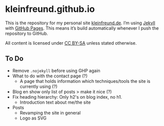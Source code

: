 # kleinfreund.github.io

This is the repository for my personal site [kleinfreund.de](http://kleinfreund.de). I’m using [Jekyll](http://jekyllrb.com) with [GitHub Pages](https://pages.github.com). This means it’s build automatically whenever I push the repository to GitHub.

All content is licensed under [CC BY-SA](http://creativecommons.org/licenses/by-sa/3.0) unless stated otherwise.

## To Do

- Remove `.nojekyll` before using GHP again
- What to do with the contact page (?)
  - A page that holds information which techniques/tools the site is currently using (?)
- Blog en show only list of posts > make it nice (?)
- Fix heading hierarchy: Only h2's on blog index, no h1.
  - Introduction text about me/the site
- Posts
  - Revamping the site in general
  - Logo as SVG
